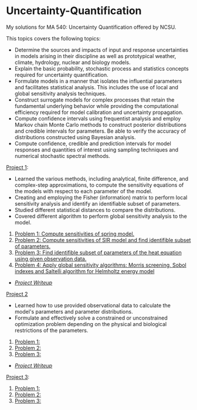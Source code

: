 # Uncertainty-Quantification

My solutions for MA 540: Uncertainty Quantification offered by NCSU.

This topics covers the following topics:
  * Determine the sources and impacts of input and response uncertainties in models arising in their discipline as well as prototypical weather, climate, hydrology, nuclear and biology models.
  * Explain the basic probability, stochastic process and statistics concepts required for uncertainty quantification.
  * Formulate models in a manner that isolates the influential parameters and facilitates statistical analysis. This includes the use of local and global sensitivity analysis techniques.
  * Construct surrogate models for complex processes that retain the fundamental underlying behavior while providing the computational efficiency required for model calibration and uncertainty propagation.
  * Compute confidence intervals using frequentist analysis and employ Markov chain Monte Carlo methods to construct posterior distributions and credible intervals for parameters. Be able to verify the accuracy of distributions constructed using Bayesian analysis.
  * Compute confidence, credible and prediction intervals for model responses and quantities of interest using sampling techniques and numerical stochastic spectral methods.
  
 [Project 1](https://github.com/TZhoroev/Uncertainty-Quantification/tree/main/Project%201): 
 
  - Learned the various methods, including analytical, finite difference, and complex-step approximations, to compute the sensitivity equations of the models with respect to each parameter of the model. 
  - Creating and employing the Fisher (information) matrix to perform local sensitivity analysis and identify an identifiable subset of parameters. 
  - Studied different statistical distances to compare the distributions. 
  - Covered different algorithm to perform global sensitivity analysis to the model.
 
 1. [Problem 1: Compute sensitivities of spring model.](https://github.com/TZhoroev/Uncertainty-Quantification/blob/main/Project%201/UQ_8_5.m)
 2. [Problem 2: Compute sensitivities of SIR model and find identifible subset of parameters.](https://github.com/TZhoroev/Uncertainty-Quantification/blob/main/Project%201/UQ_8_8.m)
 3. [Problem 3: Find identifible subset of parameters of the heat equation using given observation data.](https://github.com/TZhoroev/Uncertainty-Quantification/blob/main/Project%201/UQ_8_9.m)
 4. [Problem 4: Apply global sensitivity algorithms: Morris screening, Sobol indexes and Saltelli algorithm for Helmholtz energy model](https://github.com/TZhoroev/Uncertainty-Quantification/blob/main/Project%201/UQ_9_6.m)
 * *[Project Writeup](https://github.com/TZhoroev/Uncertainty-Quantification/blob/main/Project%201/Project_1_writeup.pdf)*
 
 [Project 2](https://github.com/TZhoroev/Uncertainty-Quantification/tree/main/Project%202)
 
  - Learned how to use provided observational data to calculate the model's parameters and parameter distributions.
  - Formulate and effectively solve a constrained or unconstrained optimization problem depending on the physical and biological restrictions of the parameters.

 1. [Problem 1: ](https://github.com/TZhoroev/Uncertainty-Quantification/blob/main/Project%202/Problem1.m)
 2. [Problem 2: ](https://github.com/TZhoroev/Uncertainty-Quantification/blob/main/Project%202/Problem2.m)
 3. [Problem 3: ](https://github.com/TZhoroev/Uncertainty-Quantification/blob/main/Project%202/Problem3.m)
 * *[Project Writeup](https://github.com/TZhoroev/Uncertainty-Quantification/blob/main/Project%202/Project_2_writeup.pdf)*
 
 
 [Project 3](https://github.com/TZhoroev/Uncertainty-Quantification/tree/main/Project%202):
 1. [Problem 1: ]()
 2. [Problem 2: ]()
 3. [Problem 3: ]()
